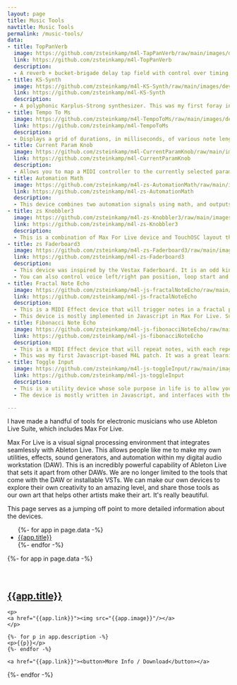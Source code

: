 ```yaml
---
layout: page
title: Music Tools
navtitle: Music Tools
permalink: /music-tools/
data:
- title: TopPanVerb
  image: https://github.com/zsteinkamp/m4l-TapPanVerb/raw/main/images/device.png
  link: https://github.com/zsteinkamp/m4l-TopPanVerb
  description:
  - A reverb + bucket-brigade delay tap field with control over timing and stereo placement of each tap. Up to 128 taps + an insane feedback control.
- title: KS-Synth
  image: https://github.com/zsteinkamp/m4l-KS-Synth/raw/main/images/device.png
  link: https://github.com/zsteinkamp/m4l-KS-Synth
  description:
  - A polyphonic Karplus-Strong synthesizer. This was my first foray into [poly~] and can create a surprisingly wide range of sounds.
- title: Tempo To Ms
  image: https://github.com/zsteinkamp/m4l-TempoToMs/raw/main/images/device.png
  link: https://github.com/zsteinkamp/m4l-TempoToMs
  description:
  - Displays a grid of durations, in milliseconds, of various note lengths at the current song tempo.
- title: Current Param Knob
  image: https://github.com/zsteinkamp/m4l-CurrentParamKnob/raw/main/images/device.png
  link: https://github.com/zsteinkamp/m4l-CurrentParamKnob
  description:
  - Allows you to map a MIDI controller to the currently selected parameter in your Live set. More useful (for me) than it sounds.
- title: Automation Math
  image: https://github.com/zsteinkamp/m4l-zs-AutomationMath/raw/main/images/device.png
  link: https://github.com/zsteinkamp/m4l-zs-AutomationMath
  description:
  - This device combines two automation signals using math, and outputs a signal you can then map to a parameter.
- title: zs Knobbler3
  image: https://github.com/zsteinkamp/m4l-zs-Knobbler3/raw/main/images/ipadInterface.jpg
  link: https://github.com/zsteinkamp/m4l-zs-Knobbler3
  description:
  - This is a combination of Max For Live device and TouchOSC layout that provides an auto-labeling tactile control surface for Ableton Live.
- title: zs Faderboard3
  image: https://github.com/zsteinkamp/m4l-zs-Faderboard3/raw/main/images/device.png
  link: https://github.com/zsteinkamp/m4l-zs-Faderboard3
  description:
  - This device was inspired by the Vestax Faderboard. It is an odd kind of sampler, with 10 voices to play back a sample at your chosen pitch. The thing that makes it unique is that each voice is played using a dedicated fader, and the sample is triggered when the fader leaves the silent position.
  - You can also control voice left/right pan position, loop start and end (with the ability to go backwards!), and trigger all voices to restart playing.
- title: Fractal Note Echo
  image: https://github.com/zsteinkamp/m4l-js-fractalNoteEcho/raw/main/images/iter2.3.png
  link: https://github.com/zsteinkamp/m4l-js-fractalNoteEcho
  description:
  - This is a MIDI Effect device that will trigger notes in a fractal pattern. The base fractal shape (in terms of timing between echo taps) can be defined, then number of iterations and iteration scale can be controlled. The kinds of textures you can get out of it are really surprising, and have been inspiring to me. There is a natural beauty and harmony to fractals, which can contribute a more natural feel to your sounds.
  - This device is mostly implemented in Javascript in Max For Live. Super fun to make.
- title: Fibonacci Note Echo
  image: https://github.com/zsteinkamp/m4l-js-fibonacciNoteEcho/raw/main/images/screenshot.png
  link: https://github.com/zsteinkamp/m4l-js-fibonacciNoteEcho
  description:
  - This is a MIDI Effect device that will repeat notes, with each repeat delay following the Fibonacci Sequence. You can control the number of repeats, time scale, pitch, and velocity change.
  - This was my first Javascript-based M4L patch. It was a great learning experience to figure out how to code up both the logic and visualization in M4L's Javascript environment.
- title: Toggle Input
  image: https://github.com/zsteinkamp/m4l-js-toggleInput/raw/main/images/1.png
  link: https://github.com/zsteinkamp/m4l-js-toggleInput
  description:
  - This is a utility device whose sole purpose in life is to allow you to map a MIDI button to enable/disable recording in the currently selected track. This allows you to overdub automation recording without changing the MIDI or Audio clips that are already in the track. It saves you some hassle in disabling/enabling the track's inputs.
  - The device is mostly written in Javascript, and interfaces with the Live API.

---
```

I have made a handful of tools for electronic musicians who use Ableton Live Suite, which includes Max For Live.

Max For Live is a visual signal processing environment that integrates seamlessly with Ableton Live. This allows people like me to make my own utilities, effects, sound generators, and automation within my digital audio workstation (DAW). This is an incredibly powerful capability of Ableton Live that sets it apart from other DAWs. We are no longer limited to the tools that come with the DAW or installable VSTs. We can make our own devices to explore their own creativity to an amazing level, and share those tools as our own art that helps other artists make their art. It's really beautiful.

This page serves as a jumping off point to more detailed information about the devices.

<ul>
  {%- for app in page.data -%}
    <li><a href="#{{app.title}}">{{app.title}}</a></li>
  {%- endfor -%}
</ul>


<div class="apps">
  {%- for app in page.data -%}
    <br/>
    <br/>
    <br/>
    <h2><a name="{{app.title}}" href="{{app.link}}">{{app.title}}</a></h2>

    <p>
    <a href="{{app.link}}"><img src="{{app.image}}"/></a>
    </p>

    {%- for p in app.description -%}
    <p>{{p}}</p>
    {%- endfor -%}

    <a href="{{app.link}}"><button>More Info / Download</button></a>
  {%- endfor -%}
</div>
